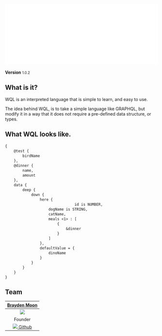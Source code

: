 <p align="center">
<img src="https://raw.githubusercontent.com/crazywolf132/WQL/master/docs/assets/images/WQL.svg" height="200px" alt="WQL Lang" title="WQL Lang">
</p>

<b>Version</b> <small>1.0.2</small>

## What is it?

WQL is an interpreted language that is simple to learn, and easy to use.

The idea behind WQL, is to take a simple language like GRAPHQL, but modify
it in a way that it does not require a pre-defined data structure, or types.

## What WQL looks like.

```WQL
{
	@test {
		birdName
	},
	@dinner {
		name,
		amount
	},
	data {
		deep {
			down {
				here {
                    			id is NUMBER,
					dogName is STRING,
					catName,
					meals <1> : [
						{
							&dinner
						}
					]
				},
				defaultValue = {
				    dinoName
				}
			}
		}
	}
}
```

## Team

|                                 [**Brayden Moon**](https://github.com/crazywolf132)                                  |
| :------------------------------------------------------------------------------------------------------------------: |
| [<img src="https://avatars3.githubusercontent.com/u/6337115?s=460&v=4" width="80">](https://github.com/crazywolf132) |
|                                                       Founder                                                        |
|           [<img src="https://github.com/favicon.ico" width="15"> Github](https://github.com/crazywolf132)            |
